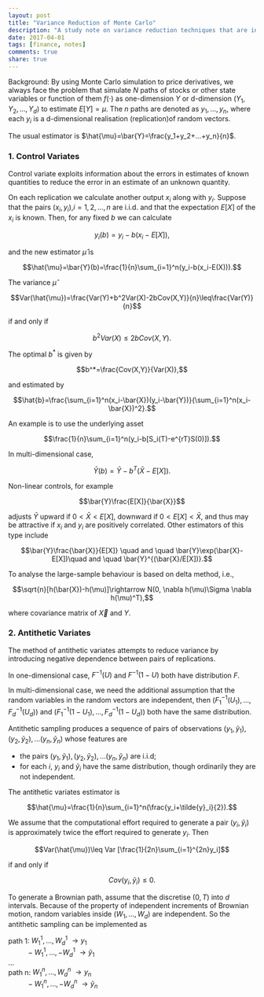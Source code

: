 ```yaml
---
layout: post
title: "Variance Reduction of Monte Carlo"
description: "A study note on variance reduction techniques that are introduced in the book of Glasserman's."
date: 2017-04-01
tags: [finance, notes]
comments: true
share: true
---
```


Background: By using Monte Carlo simulation to price derivatives, we always face the problem that simulate $N$ paths of stocks or other state variables or function of them $f(\cdot)$ as one-dimension $Y$ or d-dimension ($Y_1,Y_2,...,Y_d$) to estimate $E[Y]=\mu$. The $n$ paths are denoted as $y_1,...,y_n$, where each $y_i$ is a d-dimensional realisation (replication)of random vectors.

The usual estimator is $\hat{\mu}=\bar{Y}=\frac{y_1+y_2+...+y_n}{n}$.

### 1. Control Variates

Control variate exploits information about the errors in estimates of known quantities to reduce the error in an estimate of an unknown quantity.

On each replication we calculate another output $x_i$ along with $y_i$. Suppose that the pairs $(x_i,y_i)$,$i=1,2,...,n$ are i.i.d. and that the expectation $E[X]$ of the $x_i$ is known. Then, for any fixed $b$ we can calculate

$$y_i(b)=y_i-b(x_i-E[X]),$$

and the new estimator $\hat{\mu}$ is

$$\hat{\mu}=\bar{Y}(b)=\frac{1}{n}\sum_{i=1}^n(y_i-b(x_i-E(X))).$$

The variance $\hat{\mu}$

$$Var(\hat{\mu})=\frac{Var(Y)+b^2Var(X)-2bCov(X,Y)}{n}\leq\frac{Var(Y)}{n}$$

if and only if

$$b^2Var(X)\leq 2bCov(X,Y).$$

The optimal $b^*$ is given by

$$b^*=\frac{Cov(X,Y)}{Var(X)},$$

and estimated by

$$\hat{b}=\frac{\sum_{i=1}^n(x_i-\bar{X})(y_i-\bar{Y})}{\sum_{i=1}^n(x_i-\bar{X})^2}.$$

An example is to use the underlying asset

$$\frac{1}{n}\sum_{i=1}^n(y_i-b[S_i(T)-e^{rT}S(0)]).$$

In multi-dimensional case,

$$\bar{Y}(b)=\bar{Y}-b^T(\bar{X}-E[X]).$$

Non-linear controls, for example

$$\bar{Y}\frac{E[X]}{\bar{X}}$$

adjusts $\bar{Y}$ upward if $0<\bar{X}<E[X]$, downward if $0<E[X]<\bar{X},$ and thus may be attractive if $x_i$ and $y_i$ are positively correlated. Other estimators of this type include

$$\bar{Y}\frac{\bar{X}}{E[X]} \quad and \quad \bar{Y}\exp(\bar{X}-E[X])\quad and \quad \bar{Y}^{(\bar{X}/E[X])}.$$

To analyse the large-sample behaviour is based on delta method, i.e.,

$$\sqrt{n}[h(\bar{X})-h(\mu)]\rightarrow N(0, \nabla h(\mu)\Sigma \nabla h(\mu)^T),$$

where covariance matrix of $\vec{X}$ and $Y$.


### 2. Antithetic Variates

The method of antithetic variates attempts to reduce variance by introducing negative dependence between pairs of replications.

In one-dimensional case, $F^{-1}(U)$ and $F^{-1}(1-U)$ both have distribution $F$.

In multi-dimensional case, we need the additional assumption that the random variables in the random vectors are independent, then $(F_1^{-1}(U_1),...,F_d^{-1}(U_d))$ and ($F_1^{-1}(1-U_1),...,F_d^{-1}(1-U_d))$ both have the same distribution.

Antithetic sampling produces a sequence of pairs of observations $(y_1,\tilde{y}_1),(y_2,\tilde{y}_2),...(y_n,\tilde{y}_n)$ whose features are

- the pairs $(y_1,\tilde{y}_1),(y_2,\tilde{y}_2),...(y_n,\tilde{y}_n)$ are i.i.d;
- for each $i$, $y_i$ and $\tilde{y}_i$ have the same distribution, though ordinarily they are not independent.

The antithetic variates estimator is

$$\hat{\mu}=\frac{1}{n}\sum_{i=1}^n(\frac{y_i+\tilde{y}_i}{2}).$$

We assume that the computational effort required to generate a pair $(y_i,\tilde{y}_i)$ is approximately twice the effort required to generate $y_i$. Then

$$Var(\hat{\mu})\leq Var [\frac{1}{2n}\sum_{i=1}^{2n}y_i]$$

if and only if

$$Cov(y_i,\tilde{y}_i)\leq 0.$$

To generate a Brownian path, assume that the discretise $(0,T)$ into $d$ intervals. Because of the property of independent increments of Brownian motion, random variables inside $(W_1,...,W_d)$ are independent. So the antithetic sampling can be implemented as

path 1: $W_1^1,...,W_d^1$ $\rightarrow y_1$<br> 
        $\quad \quad \  -W_1^1,...,-W_d^1$ $\rightarrow \tilde{y}_1$<br>
        ...<br>
path n: $W_1^n,...,W_d^n$ $\rightarrow y_n$<br> 
        $\quad \quad \  -W_1^n,...,-W_d^n$ $\rightarrow \tilde{y}_n$<br>
